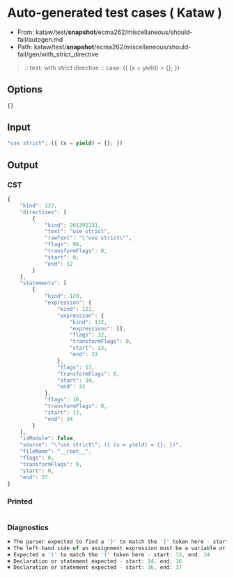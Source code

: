 # Auto-generated test cases ( Kataw )
- From: kataw/test/__snapshot__/ecma262/miscellaneous/should-fail/autogen.md
- Path: kataw/test/__snapshot__/ecma262/miscellaneous/should-fail/gen/with_strict_directive
> :: test: with strict directive
> :: case: ({ (x = yield) = {}; })
## Options

`````js
{}
`````
## Input

`````js
"use strict"; ({ (x = yield) = {}; })
`````
## Output

### CST

```javascript
{
    "kind": 122,
    "directives": [
        {
            "kind": 201392131,
            "text": "use strict",
            "rawText": "\"use strict\"",
            "flags": 96,
            "transformFlags": 0,
            "start": 0,
            "end": 12
        }
    ],
    "statements": [
        {
            "kind": 120,
            "expression": {
                "kind": 121,
                "expression": {
                    "kind": 132,
                    "expressions": [],
                    "flags": 32,
                    "transformFlags": 0,
                    "start": 13,
                    "end": 33
                },
                "flags": 13,
                "transformFlags": 0,
                "start": 34,
                "end": 33
            },
            "flags": 16,
            "transformFlags": 0,
            "start": 13,
            "end": 34
        }
    ],
    "isModule": false,
    "source": "\"use strict\"; ({ (x = yield) = {}; })",
    "fileName": "__root__",
    "flags": 0,
    "transformFlags": 0,
    "start": 0,
    "end": 37
}
```

### Printed

```javascript

```

### Diagnostics

```javascript
✖ The parser expected to find a '}' to match the '{' token here - start: 17, end: 18
✖ The left-hand side of an assignment expression must be a variable or a property access - start: 28, end: 30
✖ Expected a ')' to match the '(' token here - start: 33, end: 34
✖ Declaration or statement expected - start: 34, end: 36
✖ Declaration or statement expected - start: 36, end: 37

```

